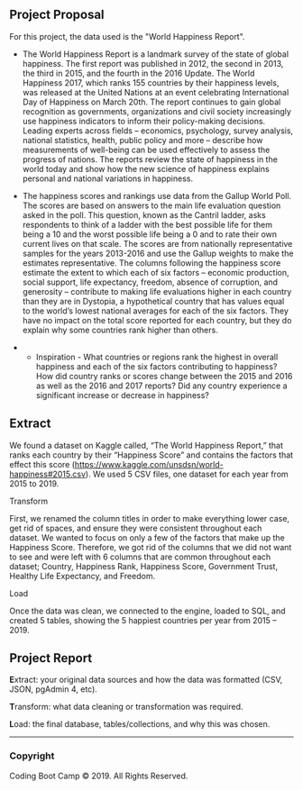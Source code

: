 
## Project Proposal

For this project, the data used is the "World Happiness Report". 


* The World Happiness Report is a landmark survey of the state of global happiness. The first report was published in 2012, the second in 2013, the third in 2015, and the fourth in the 2016 Update. The World Happiness 2017, which ranks 155 countries by their happiness levels, was released at the United Nations at an event celebrating International Day of Happiness on March 20th. The report continues to gain global recognition as governments, organizations and civil society increasingly use happiness indicators to inform their policy-making decisions. Leading experts across fields – economics, psychology, survey analysis, national statistics, health, public policy and more – describe how measurements of well-being can be used effectively to assess the progress of nations. The reports review the state of happiness in the world today and show how the new science of happiness explains personal and national variations in happiness.
* The happiness scores and rankings use data from the Gallup World Poll. The scores are based on answers to the main life evaluation question asked in the poll. This question, known as the Cantril ladder, asks respondents to think of a ladder with the best possible life for them being a 10 and the worst possible life being a 0 and to rate their own current lives on that scale. The scores are from nationally representative samples for the years 2013-2016 and use the Gallup weights to make the estimates representative. The columns following the happiness score estimate the extent to which each of six factors – economic production, social support, life expectancy, freedom, absence of corruption, and generosity – contribute to making life evaluations higher in each country than they are in Dystopia, a hypothetical country that has values equal to the world’s lowest national averages for each of the six factors. They have no impact on the total score reported for each country, but they do explain why some countries rank higher than others.

* - Inspiration - What countries or regions rank the highest in overall happiness and each of the six factors contributing to happiness? How did country ranks or scores change between the 2015 and 2016 as well as the 2016 and 2017 reports? Did any country experience a significant increase or decrease in happiness?


## Extract

We found a dataset on Kaggle called, “The World Happiness Report,” that ranks each country by their “Happiness Score” and contains the factors that effect this score (https://www.kaggle.com/unsdsn/world-happiness#2015.csv). We used 5 CSV files, one dataset for each year from 2015 to 2019.

Transform

First, we renamed the column titles in order to make everything lower case, get rid of spaces, and ensure they were consistent throughout each dataset. We wanted to focus on only a few of the factors that make up the Happiness Score. Therefore, we got rid of the columns that we did not want to see and were left with 6 columns that are common throughout each dataset; Country, Happiness Rank, Happiness Score, Government Trust, Healthy Life Expectancy, and Freedom.

Load

Once the data was clean, we connected to the engine, loaded to SQL, and created 5 tables, showing the 5 happiest countries per year from 2015 – 2019.


## Project Report


**E**xtract: your original data sources and how the data was formatted (CSV, JSON, pgAdmin 4, etc).

**T**ransform: what data cleaning or transformation was required.

**L**oad: the final database, tables/collections, and why this was chosen.





- - -

### Copyright

Coding Boot Camp © 2019. All Rights Reserved.
